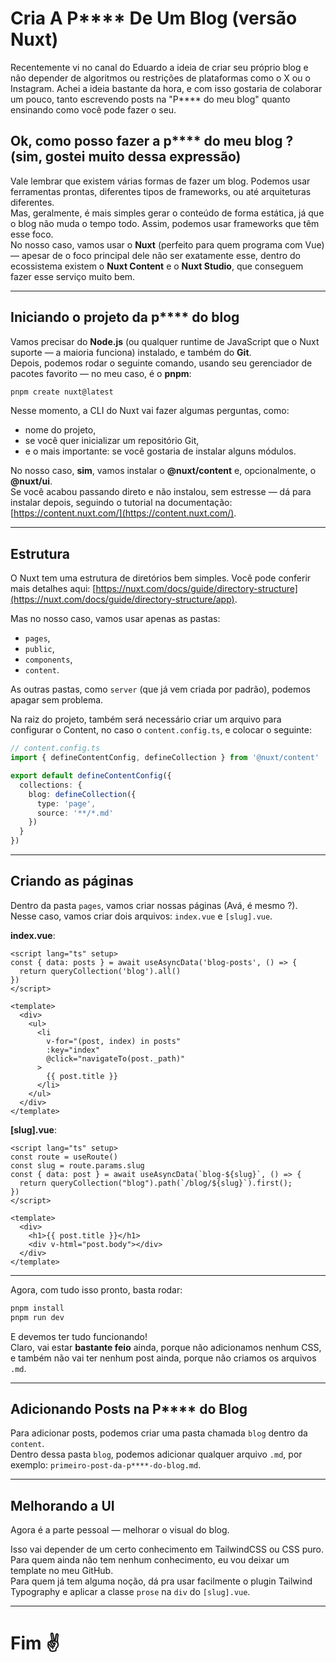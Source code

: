 # Cria A P\*\*\*\* De Um Blog (versão Nuxt)

Recentemente vi no canal do Eduardo a ideia de criar seu próprio blog e não depender de algoritmos ou restrições de plataformas como o X ou o Instagram. Achei a ideia bastante da hora, e com isso gostaria de colaborar um pouco, tanto escrevendo posts na "P\*\*\*\* do meu blog" quanto ensinando como você pode fazer o seu.

## Ok, como posso fazer a p\*\*\*\* do meu blog ? (sim, gostei muito dessa expressão)

Vale lembrar que existem várias formas de fazer um blog. Podemos usar ferramentas prontas, diferentes tipos de frameworks, ou até arquiteturas diferentes.  
Mas, geralmente, é mais simples gerar o conteúdo de forma estática, já que o blog não muda o tempo todo. Assim, podemos usar frameworks que têm esse foco.  
No nosso caso, vamos usar o **Nuxt** (perfeito para quem programa com Vue) — apesar de o foco principal dele não ser exatamente esse, dentro do ecossistema existem o **Nuxt Content** e o **Nuxt Studio**, que conseguem fazer esse serviço muito bem.

---

## Iniciando o projeto da p\*\*\*\* do blog

Vamos precisar do **Node.js** (ou qualquer runtime de JavaScript que o Nuxt suporte — a maioria funciona) instalado, e também do **Git**.  
Depois, podemos rodar o seguinte comando, usando seu gerenciador de pacotes favorito — no meu caso, é o **pnpm**:

```bash
pnpm create nuxt@latest
```

Nesse momento, a CLI do Nuxt vai fazer algumas perguntas, como:  
- nome do projeto,  
- se você quer inicializar um repositório Git,  
- e o mais importante: se você gostaria de instalar alguns módulos.

No nosso caso, **sim**, vamos instalar o **@nuxt/content** e, opcionalmente, o **@nuxt/ui**.  
Se você acabou passando direto e não instalou, sem estresse — dá para instalar depois, seguindo o tutorial na documentação: [https://content.nuxt.com/](https://content.nuxt.com/).

---

## Estrutura

O Nuxt tem uma estrutura de diretórios bem simples. Você pode conferir mais detalhes aqui: [https://nuxt.com/docs/guide/directory-structure](https://nuxt.com/docs/guide/directory-structure/app).

Mas no nosso caso, vamos usar apenas as pastas:  
- `pages`,  
- `public`,  
- `components`,  
- `content`.

As outras pastas, como `server` (que já vem criada por padrão), podemos apagar sem problema.

Na raiz do projeto, também será necessário criar um arquivo para configurar o Content, no caso o `content.config.ts`, e colocar o seguinte:

```ts
// content.config.ts
import { defineContentConfig, defineCollection } from '@nuxt/content'

export default defineContentConfig({
  collections: {
    blog: defineCollection({
      type: 'page',
      source: '**/*.md'
    })
  }
})
```

---

## Criando as páginas

Dentro da pasta `pages`, vamos criar nossas páginas (Avá, é mesmo ?).  
Nesse caso, vamos criar dois arquivos: `index.vue` e `[slug].vue`.

**index.vue**:

```vue
<script lang="ts" setup>
const { data: posts } = await useAsyncData('blog-posts', () => {
  return queryCollection('blog').all()
})
</script>

<template>
  <div>
    <ul>
      <li 
        v-for="(post, index) in posts" 
        :key="index"
        @click="navigateTo(post._path)"
      >
        {{ post.title }}
      </li> 
    </ul>
  </div>
</template>
```

**[slug].vue**:

```vue
<script lang="ts" setup>
const route = useRoute()
const slug = route.params.slug
const { data: post } = await useAsyncData(`blog-${slug}`, () => {
  return queryCollection("blog").path(`/blog/${slug}`).first();
})
</script>

<template>
  <div>
    <h1>{{ post.title }}</h1>
    <div v-html="post.body"></div>
  </div>
</template>
```

---

Agora, com tudo isso pronto, basta rodar:

```bash
pnpm install
pnpm run dev
```

E devemos ter tudo funcionando!  
Claro, vai estar **bastante feio** ainda, porque não adicionamos nenhum CSS, e também não vai ter nenhum post ainda, porque não criamos os arquivos `.md`.

---

## Adicionando Posts na P\*\*\*\* do Blog

Para adicionar posts, podemos criar uma pasta chamada `blog` dentro da `content`.  
Dentro dessa pasta `blog`, podemos adicionar qualquer arquivo `.md`, por exemplo: `primeiro-post-da-p****-do-blog.md`.

---

## Melhorando a UI

Agora é a parte pessoal — melhorar o visual do blog.

Isso vai depender de um certo conhecimento em TailwindCSS ou CSS puro.  
Para quem ainda não tem nenhum conhecimento, eu vou deixar um template no meu GitHub.  
Para quem já tem alguma noção, dá pra usar facilmente o plugin Tailwind Typography e aplicar a classe `prose` na `div` do `[slug].vue`.

---

# Fim ✌️